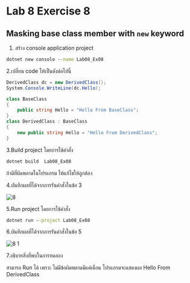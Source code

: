 # Lab 8 Exercise 8

## Masking base class member with `new` keyword

1. สร้าง console application project

```cmd
dotnet new console --name Lab08_Ex08
```

2.เปลี่ยน code ให้เป็นดังต่อไปนี้

```cs
DerivedClass dc = new DerivedClass();
System.Console.WriteLine(dc.Hello);

class BaseClass
{
    public string Hello = "Hello From BaseClass";
}
class DerivedClass : BaseClass
{
    new public string Hello = "Hello From DerivedClass";
}
```

3.Build project โดยการใช้คำสั่ง

```cmd
dotnet build  Lab08_Ex08
```

ถ้ามีที่ผิดพลาดในโปรแกรม ให้แก้ไขให้ถูกต้อง

4.บันทึกผลที่ได้จากการรันคำสั่งในข้อ 3

![8](https://github.com/Siriratda/03376836-OOP-2566-Lab-08/assets/144195995/ab56649e-203f-4b13-9866-d62e44dfda71)

5.Run project โดยการใช้คำสั่ง

```cmd
dotnet run --project Lab08_Ex08
```

6.บันทึกผลที่ได้จากการรันคำสั่งในข้อ 5

![8 1](https://github.com/Siriratda/03376836-OOP-2566-Lab-08/assets/144195995/9a49d391-2952-4c73-b673-5f6d0b80e6e3)

7.อธิบายสิ่งที่พบในการทดลอง

สามารถ Run ได้ เพราะ ไม่มีข้อผิดพลาดมีแค่เตือน
โปรแกรมจะแสดงผล Hello From DerivedClass
